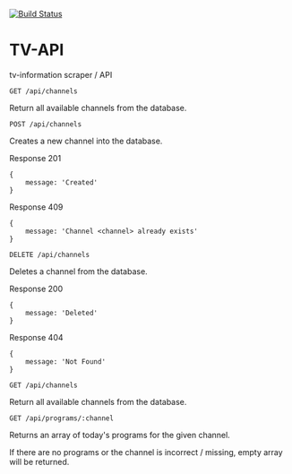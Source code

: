 [![Build Status](https://travis-ci.org/joonne/tv-api.svg?branch=master)](https://travis-ci.org/joonne/tv-api)

# TV-API
tv-information scraper / API

`GET /api/channels`

Return all available channels from the database.

`POST /api/channels`

Creates a new channel into the database.

Response 201

```
{
    message: 'Created'
}
```
Response 409

```
{
    message: 'Channel <channel> already exists'
}
```

`DELETE /api/channels`

Deletes a channel from the database.

Response 200

```
{
    message: 'Deleted'
}
```
Response 404

```
{
    message: 'Not Found'
}
```

`GET /api/channels`

Return all available channels from the database.

`GET /api/programs/:channel`

Returns an array of today's programs for the given channel.

If there are no programs or the channel is incorrect / missing, empty array will be returned.
